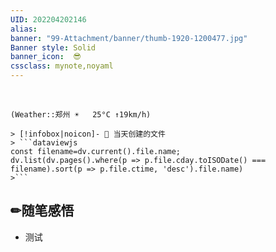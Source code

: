 ```yaml
---
UID: 202204202146 
alias:
banner: "99-Attachment/banner/thumb-1920-1200477.jpg"
Banner style: Solid
banner_icon:  😎
cssclass: mynote,noyaml
---
```

<div data-timeline="111"></div><br>

```ad-flex
(Weather::郑州 ☀️   25°C ↑19km/h) 

> [!infobox|noicon]- 🔖 当天创建的文件
> ```dataviewjs 
const filename=dv.current().file.name;
dv.list(dv.pages().where(p => p.file.cday.toISODate() === filename).sort(p => p.file.ctime, 'desc').file.name) 
>```
```


## ✏随笔感悟  

-  测试
